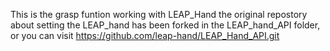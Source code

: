 This is the grasp funtion working with LEAP_Hand
the original repostory about setting the LEAP_hand has been forked in the LEAP_hand_API folder, or you can visit https://github.com/leap-hand/LEAP_Hand_API.git


 